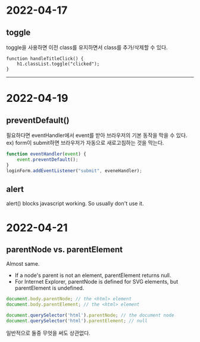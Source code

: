 # 2022-04-17
## toggle
toggle을 사용하면 이전 class를 유지하면서 class를 추가/삭제할 수 있다.
```
function handleTitleClick() {
    h1.classList.toggle("clicked");
}
```
***

# 2022-04-19
## preventDefault()
필요하다면 eventHandler에서 event를 받아 브라우저의 기본 동작을 막을 수 있다.  
ex) form이 submit하면 브라우저가 자동으로 새로고침하는 것을 막는다.

```javascript
function eventHandler(event) {
    event.preventDefault();
}
loginForm.addEventListener("submit", eveneHandler);
```

## alert
alert() blocks javascript working. So usually don't use it.

# 2022-04-21
## parentNode vs. parentElement
Almost same.
- If a node's parent is not an element, parentElement returns null.
- For Internet Explorer, parentNode is defined for SVG elements, but parentElement is undefined.

```javascript
document.body.parentNode; // the <html> element
document.body.parentElement; // the <html> element

document.querySelector('html').parentNode; // the document node
document.querySelector('html').parentElement; // null
```

일반적으로 둘중 무엇을 써도 상관없다.
